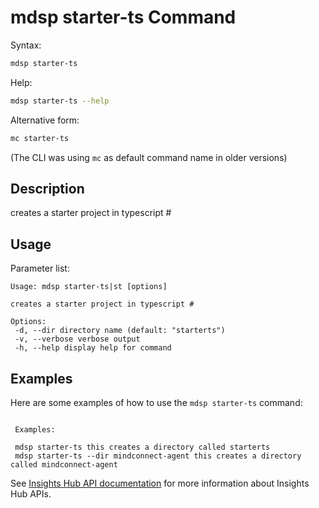 # mdsp starter-ts Command

Syntax:

```bash
mdsp starter-ts
```

Help:

```bash
mdsp starter-ts --help
```

Alternative form:

```bash
mc starter-ts
```

(The CLI was using `mc` as default command name in older versions)

## Description

creates a starter project in typescript #

## Usage

Parameter list:

```text
Usage: mdsp starter-ts|st [options]

creates a starter project in typescript #

Options:
 -d, --dir directory name (default: "starterts")
 -v, --verbose verbose output
 -h, --help display help for command

```

## Examples

Here are some examples of how to use the `mdsp starter-ts` command:

```text

 Examples:

 mdsp starter-ts this creates a directory called starterts
 mdsp starter-ts --dir mindconnect-agent this creates a directory called mindconnect-agent

```

See [Insights Hub API documentation](https://documentation.mindsphere.io/MindSphere/apis/index.html) for more information about Insights Hub APIs.
